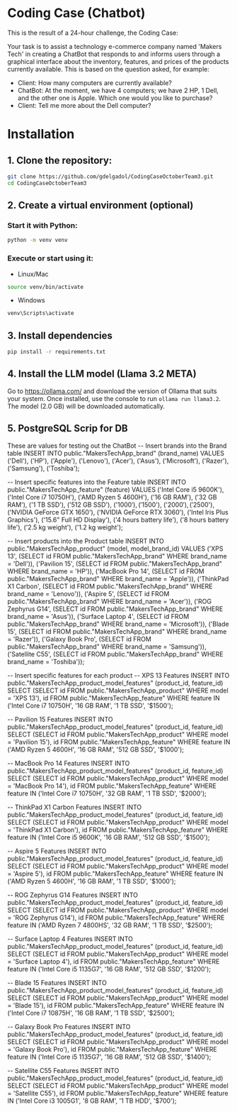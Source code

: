 # Coding Case (Chatbot)

This is the result of a 24-hour challenge, the Coding Case:

Your task is to assist a technology e-commerce company named 'Makers Tech' in creating a ChatBot that responds to and informs users through a graphical interface about the inventory, features, and prices of the products currently available. This is based on the question asked, for example:

- Client: How many computers are currently available?
- ChatBot: At the moment, we have 4 computers; we have 2 HP, 1 Dell, and the other one is Apple. Which one would you like to purchase?
- Client: Tell me more about the Dell computer?

# Installation

## 1. Clone the repository:

```bash
git clone https://github.com/gdelgadol/CodingCaseOctoberTeam3.git
cd CodingCaseOctoberTeam3
```

## 2. **Create a virtual environment (optional)**

### Start it with Python:

```bash
python -m venv venv
```

### Execute or start using it:

- Linux/Mac

```bash
source venv/bin/activate
```

- Windows

```bash
venv\Scripts\activate
```

## 3. Install dependencies

```bash
pip install -r requirements.txt
```

## 4. Install the LLM model (Llama 3.2 META)

Go to https://ollama.com/ and download the version of Ollama that suits your system. Once installed, use the console to run `ollama run llama3.2`. The model (2.0 GB) will be downloaded automatically.

## 5. PostgreSQL Scrip for DB

These are values for testing out the ChatBot
-- Insert brands into the Brand table
INSERT INTO public."MakersTechApp_brand" (brand_name) VALUES
('Dell'),
('HP'),
('Apple'),
('Lenovo'),
('Acer'),
('Asus'),
('Microsoft'),
('Razer'),
('Samsung'),
('Toshiba');

-- Insert specific features into the Feature table
INSERT INTO public."MakersTechApp_feature" (feature) VALUES
('Intel Core i5 9600K'),
('Intel Core i7 10750H'),
('AMD Ryzen 5 4600H'),
('16 GB RAM'),
('32 GB RAM'),
('1 TB SSD'),
('512 GB SSD'),
('$1000'),
('$1500'),
('$2000'),
('$2500'),
('NVIDIA GeForce GTX 1650'),
('NVIDIA GeForce RTX 3060'),
('Intel Iris Plus Graphics'),
('15.6" Full HD Display'),
('4 hours battery life'),
('8 hours battery life'),
('2.5 kg weight'),
('1.2 kg weight');

-- Insert products into the Product table
INSERT INTO public."MakersTechApp_product" (model, model_brand_id) VALUES
('XPS 13', (SELECT id FROM public."MakersTechApp_brand" WHERE brand_name = 'Dell')),
('Pavilion 15', (SELECT id FROM public."MakersTechApp_brand" WHERE brand_name = 'HP')),
('MacBook Pro 14', (SELECT id FROM public."MakersTechApp_brand" WHERE brand_name = 'Apple')),
('ThinkPad X1 Carbon', (SELECT id FROM public."MakersTechApp_brand" WHERE brand_name = 'Lenovo')),
('Aspire 5', (SELECT id FROM public."MakersTechApp_brand" WHERE brand_name = 'Acer')),
('ROG Zephyrus G14', (SELECT id FROM public."MakersTechApp_brand" WHERE brand_name = 'Asus')),
('Surface Laptop 4', (SELECT id FROM public."MakersTechApp_brand" WHERE brand_name = 'Microsoft')),
('Blade 15', (SELECT id FROM public."MakersTechApp_brand" WHERE brand_name = 'Razer')),
('Galaxy Book Pro', (SELECT id FROM public."MakersTechApp_brand" WHERE brand_name = 'Samsung')),
('Satellite C55', (SELECT id FROM public."MakersTechApp_brand" WHERE brand_name = 'Toshiba'));

-- Insert specific features for each product
-- XPS 13 Features
INSERT INTO public."MakersTechApp_product_model_features" (product_id, feature_id) 
SELECT 
    (SELECT id FROM public."MakersTechApp_product" WHERE model = 'XPS 13'),
    id
FROM public."MakersTechApp_feature"
WHERE feature IN ('Intel Core i7 10750H', '16 GB RAM', '1 TB SSD', '$1500');

-- Pavilion 15 Features
INSERT INTO public."MakersTechApp_product_model_features" (product_id, feature_id) 
SELECT 
    (SELECT id FROM public."MakersTechApp_product" WHERE model = 'Pavilion 15'),
    id
FROM public."MakersTechApp_feature"
WHERE feature IN ('AMD Ryzen 5 4600H', '16 GB RAM', '512 GB SSD', '$1000');

-- MacBook Pro 14 Features
INSERT INTO public."MakersTechApp_product_model_features" (product_id, feature_id) 
SELECT 
    (SELECT id FROM public."MakersTechApp_product" WHERE model = 'MacBook Pro 14'),
    id
FROM public."MakersTechApp_feature"
WHERE feature IN ('Intel Core i7 10750H', '32 GB RAM', '1 TB SSD', '$2000');

-- ThinkPad X1 Carbon Features
INSERT INTO public."MakersTechApp_product_model_features" (product_id, feature_id) 
SELECT 
    (SELECT id FROM public."MakersTechApp_product" WHERE model = 'ThinkPad X1 Carbon'),
    id
FROM public."MakersTechApp_feature"
WHERE feature IN ('Intel Core i5 9600K', '16 GB RAM', '512 GB SSD', '$1500');

-- Aspire 5 Features
INSERT INTO public."MakersTechApp_product_model_features" (product_id, feature_id) 
SELECT 
    (SELECT id FROM public."MakersTechApp_product" WHERE model = 'Aspire 5'),
    id
FROM public."MakersTechApp_feature"
WHERE feature IN ('AMD Ryzen 5 4600H', '16 GB RAM', '1 TB SSD', '$1000');

-- ROG Zephyrus G14 Features
INSERT INTO public."MakersTechApp_product_model_features" (product_id, feature_id) 
SELECT 
    (SELECT id FROM public."MakersTechApp_product" WHERE model = 'ROG Zephyrus G14'),
    id
FROM public."MakersTechApp_feature"
WHERE feature IN ('AMD Ryzen 7 4800HS', '32 GB RAM', '1 TB SSD', '$2500');

-- Surface Laptop 4 Features
INSERT INTO public."MakersTechApp_product_model_features" (product_id, feature_id) 
SELECT 
    (SELECT id FROM public."MakersTechApp_product" WHERE model = 'Surface Laptop 4'),
    id
FROM public."MakersTechApp_feature"
WHERE feature IN ('Intel Core i5 1135G7', '16 GB RAM', '512 GB SSD', '$1200');

-- Blade 15 Features
INSERT INTO public."MakersTechApp_product_model_features" (product_id, feature_id) 
SELECT 
    (SELECT id FROM public."MakersTechApp_product" WHERE model = 'Blade 15'),
    id
FROM public."MakersTechApp_feature"
WHERE feature IN ('Intel Core i7 10875H', '16 GB RAM', '1 TB SSD', '$2500');

-- Galaxy Book Pro Features
INSERT INTO public."MakersTechApp_product_model_features" (product_id, feature_id) 
SELECT 
    (SELECT id FROM public."MakersTechApp_product" WHERE model = 'Galaxy Book Pro'),
    id
FROM public."MakersTechApp_feature"
WHERE feature IN ('Intel Core i5 1135G7', '16 GB RAM', '512 GB SSD', '$1400');

-- Satellite C55 Features
INSERT INTO public."MakersTechApp_product_model_features" (product_id, feature_id) 
SELECT 
    (SELECT id FROM public."MakersTechApp_product" WHERE model = 'Satellite C55'),
    id
FROM public."MakersTechApp_feature"
WHERE feature IN ('Intel Core i3 1005G1', '8 GB RAM', '1 TB HDD', '$700');
